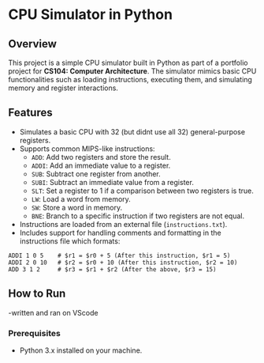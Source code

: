 # CPU Simulator in Python

## Overview

This project is a simple CPU simulator built in Python as part of a portfolio project for **CS104: Computer Architecture**. The simulator mimics basic CPU functionalities such as loading instructions, executing them, and simulating memory and register interactions.

## Features

- Simulates a basic CPU with 32 (but didnt use all 32) general-purpose registers.
- Supports common MIPS-like instructions:
  - `ADD`: Add two registers and store the result.
  - `ADDI`: Add an immediate value to a register.
  - `SUB`: Subtract one register from another.
  - `SUBI`: Subtract an immediate value from a register.
  - `SLT`: Set a register to 1 if a comparison between two registers is true.
  - `LW`: Load a word from memory.
  - `SW`: Store a word in memory.
  - `BNE`: Branch to a specific instruction if two registers are not equal.
- Instructions are loaded from an external file (`instructions.txt`).
- Includes support for handling comments and formatting in the instructions file which formats:
```
ADDI 1 0 5    # $r1 = $r0 + 5 (After this instruction, $r1 = 5)
ADDI 2 0 10   # $r2 = $r0 + 10 (After this instruction, $r2 = 10)
ADD 3 1 2     # $r3 = $r1 + $r2 (After the above, $r3 = 15)
```

## How to Run
-written and ran on VScode
### Prerequisites

- Python 3.x installed on your machine.
